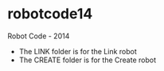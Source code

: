 robotcode14
===========

Robot Code - 2014

- The LINK folder is for the Link robot
- The CREATE folder is for the Create robot

